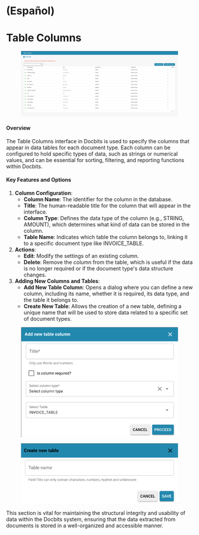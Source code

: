 
# (Español)

# Table Columns

<figure><img src="../../../../../.gitbook/assets/Bildschirmfoto 2024-05-08 um 08.57.49.png" alt=""><figcaption></figcaption></figure>

#### Overview

The Table Columns interface in Docbits is used to specify the columns that appear in data tables for each document type. Each column can be configured to hold specific types of data, such as strings or numerical values, and can be essential for sorting, filtering, and reporting functions within Docbits.

#### Key Features and Options

1. **Column Configuration**:
   * **Column Name**: The identifier for the column in the database.
   * **Title**: The human-readable title for the column that will appear in the interface.
   * **Column Type**: Defines the data type of the column (e.g., STRING, AMOUNT), which determines what kind of data can be stored in the column.
   * **Table Name**: Indicates which table the column belongs to, linking it to a specific document type like INVOICE\_TABLE.
2. **Actions**:
   * **Edit**: Modify the settings of an existing column.
   * **Delete**: Remove the column from the table, which is useful if the data is no longer required or if the document type's data structure changes.
3. **Adding New Columns and Tables**:
   * **Add New Table Column**: Opens a dialog where you can define a new column, including its name, whether it is required, its data type, and the table it belongs to.
   * **Create New Table**: Allows the creation of a new table, defining a unique name that will be used to store data related to a specific set of document types.

<figure><img src="../../../../../.gitbook/assets/Bildschirmfoto 2024-05-08 um 08.58.01.png" alt=""><figcaption></figcaption></figure>

<figure><img src="../../../../../.gitbook/assets/Bildschirmfoto 2024-05-08 um 08.58.11.png" alt=""><figcaption></figcaption></figure>

This section is vital for maintaining the structural integrity and usability of data within the Docbits system, ensuring that the data extracted from documents is stored in a well-organized and accessible manner.
